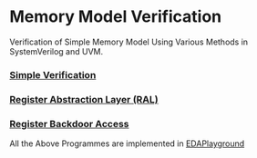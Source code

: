 # Memory Model Verification
Verification of Simple Memory Model Using Various Methods in SystemVerilog and UVM.

### [Simple Verification]()
### [Register Abstraction Layer (RAL)]()
### [Register Backdoor Access]()

All the Above Programmes are implemented in [EDAPlayground](https://www.edaplayground.com/home)